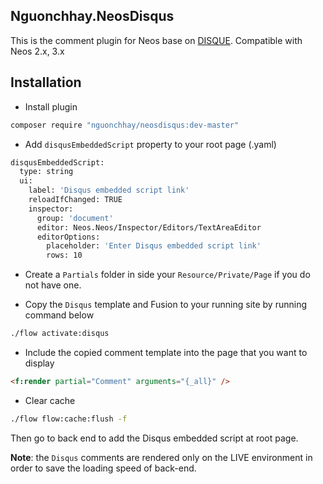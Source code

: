 Nguonchhay.NeosDisqus
---------------------

This is the comment plugin for Neos base on [DISQUE](https://disqus.com/).
Compatible with Neos 2.x, 3.x

Installation
------------

* Install plugin
```bash
composer require "nguonchhay/neosdisqus:dev-master"
```

* Add `disqusEmbeddedScript` property to your root page (.yaml)

```bash
disqusEmbeddedScript:
  type: string
  ui:
    label: 'Disqus embedded script link'
    reloadIfChanged: TRUE
    inspector:
      group: 'document'
      editor: Neos.Neos/Inspector/Editors/TextAreaEditor
      editorOptions:
        placeholder: 'Enter Disqus embedded script link'
        rows: 10
```

* Create a `Partials` folder in side your `Resource/Private/Page` if you do not have one.

* Copy the `Disqus` template and Fusion to your running site by running command below
```bash
./flow activate:disqus
```

* Include the copied comment template into the page that you want to display
```html
<f:render partial="Comment" arguments="{_all}" />
```

* Clear cache
```bash
./flow flow:cache:flush -f
```

Then go to back end to add the Disqus embedded script at root page.

__Note__: the `Disqus` comments are rendered only on the LIVE environment in order to save the loading 
speed of back-end.
